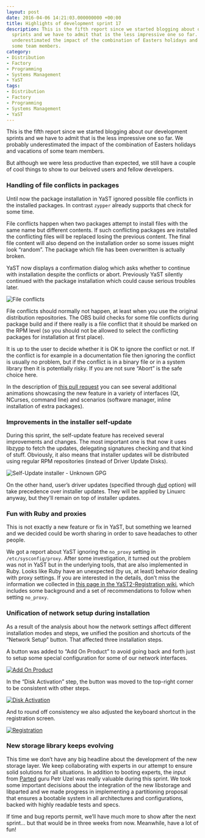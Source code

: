 ```yaml
---
layout: post
date: 2016-04-06 14:21:03.000000000 +00:00
title: Highlights of development sprint 17
description: This is the fifth report since we started blogging about our development
  sprints and we have to admit that is the less impressive one so far. We probably
  underestimated the impact of the combination of Easters holidays and vacations of
  some team members.
category:
- Distribution
- Factory
- Programming
- Systems Management
- YaST
tags:
- Distribution
- Factory
- Programming
- Systems Management
- YaST
---
```


This is the fifth report since we started blogging about our development
sprints and we have to admit that is the less impressive one so far. We
probably underestimated the impact of the combination of Easters
holidays and vacations of some team members.

But although we were less productive than expected, we still have a
couple of cool things to show to our beloved users and fellow
developers.

### Handling of file conflicts in packages

Until now the package installation in YaST ignored possible file
conflicts in the installed packages. In contrast `zypper` already
supports that check for some time.

File conflicts happen when two packages attempt to install files with
the same name but different contents. If such conflicting packages are
installed the conflicting files will be replaced losing the previous
content. The final file content will also depend on the installation
order so some issues might look “random”. The package which file has
been overwritten is actually broken.

YaST now displays a confirmation dialog which asks whether to continue
with installation despite the conflicts or abort. Previously YaST
silently continued with the package installation which could cause
serious troubles later.

![File
conflicts](https://cloud.githubusercontent.com/assets/907998/13957750/e11da630-f04d-11e5-94a5-ee8b7a67b0ce.gif)

File conflicts should normally not happen, at least when you use the
original distribution repositories. The OBS build checks for some file
conflicts during package build and if there really is a file conflict
that it should be marked on the RPM level (so you should not be allowed
to select the conflicting packages for installation at first place).

It is up to the user to decide whether it is OK to ignore the conflict
or not. If the conflict is for example in a documentation file then
ignoring the conflict is usually no problem, but if the conflict is in a
binary file or in a system library then it is potentially risky. If you
are not sure “Abort” is the safe choice here.

In the description of [this pull request][1] you can see several
additional animations showcasing the new feature in a variety of
interfaces (Qt, NCurses, command line) and scenarios (software manager,
inline installation of extra packages).

### Improvements in the installer self-update

During this sprint, the self-update feature has received several
improvements and changes. The most important one is that now it uses
libzypp to fetch the updates, delegating signatures checking and that
kind of stuff. Obviously, it also means that installer updates will be
distributed using regular RPM repositories (instead of Driver Update
Disks).

![Self-Update installer - Unknown
GPG](../../../../images/2016-04-06/c7f519fc-fbda-11e5-9367-2e08dd186c1d.png)

On the other hand, user’s driver updates (specified through [dud][2]
option) will take precedence over installer updates. They will be
applied by Linuxrc anyway, but they’ll remain on top of installer
updates.

### Fun with Ruby and proxies

This is not exactly a new feature or fix in YaST, but something we
learned and we decided could be worth sharing in order to save headaches
to other people.

We got a report about YaST ignoring the `no_proxy` setting in
`/etc/sysconfig/proxy`. After some investigation, it turned out the
problem was not in YaST but in the underlying tools, that are also
implemented in Ruby. Looks like Ruby have an unexpected (by us, at
least) behavior dealing with proxy settings. If you are interested in
the details, don’t miss the information we collected in [this page in
the YaST2-Registration wiki][3], which includes some background and a
set of recommendations to follow when setting `no_proxy`.

### Unification of network setup during installation

As a result of the analysis about how the network settings affect
different installation modes and steps, we unified the position and
shortcuts of the “Network Setup” button. That affected three
installation steps.

A button was added to “Add On Product” to avoid going back and forth
just to setup some special configuration for some of our network
interfaces.

[![Add On
Product](../../../../images/2016-04-06/addon-300x225.png)](../../../../images/2016-04-06/addon.png)

In the “Disk Activation” step, the button was moved to the top-right
corner to be consistent with other steps.

[![Disk
Activation](../../../../images/2016-04-06/disk_activation-300x225.png)](../../../../images/2016-04-06/disk_activation.png)

And to round off consistency we also adjusted the keyboard shortcut in
the registration screen.

[![Registration](../../../../images/2016-04-06/registration-300x225.png)](../../../../images/2016-04-06/registration.png)

### New storage library keeps evolving

This time we don’t have any big headline about the development of the
new storage layer. We keep collaborating with experts in our attempt to
ensure solid solutions for all situations. In addition to booting
experts, the input from [Parted][4] guru Petr Uzel was really valuable
during this sprint. We took some important decisions about the
integration of the new libstorage and libparted and we made progress in
implementing a partitioning proposal that ensures a bootable system in
all architectures and configurations, backed with highly readable tests
and specs.

If time and bug reports permit, we’ll have much more to show after the
next sprint… but that would be in three weeks from now. Meanwhile, have
a lot of fun!



[1]: https://github.com/yast/yast-yast2/pull/452
[2]: https://en.opensuse.org/SDB:Linuxrc#p_dud
[3]: https://github.com/yast/yast-registration/wiki/Proxy-Configuration-Issues
[4]: http://www.gnu.org/software/parted/
